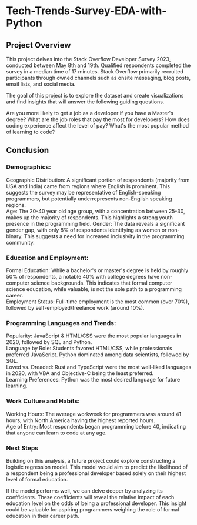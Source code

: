 # Tech-Trends-Survey-EDA-with-Python

## Project Overview
This project delves into the Stack Overflow Developer Survey 2023, conducted between May 8th and 19th.  Qualified respondents completed the survey in a median time of 17 minutes.  Stack Overflow primarily recruited participants through owned channels such as onsite messaging, blog posts, email lists, and social media.

The goal of this project is to explore the dataset and create visualizations and find insights that will answer the following guiding questions.

Are you more likely to get a job as a developer if you have a Master's degree?
What are the job roles that pay the most for developers?
How does coding experience affect the level of pay?
What's the most popular method of learning to code?

## Conclusion 
### Demographics:

Geographic Distribution: A significant portion of respondents (majority from USA and India) came from regions where English is prominent. This suggests the survey may be representative of English-speaking programmers, but potentially underrepresents non-English speaking regions.</br>
Age: The 20-40 year old age group, with a concentration between 25-30, makes up the majority of respondents. This highlights a strong youth presence in the programming field.
Gender: The data reveals a significant gender gap, with only 8% of respondents identifying as women or non-binary. This suggests a need for increased inclusivity in the programming community.

### Education and Employment:

Formal Education: While a bachelor's or master's degree is held by roughly 50% of respondents, a notable 40% with college degrees have non-computer science backgrounds. This indicates that formal computer science education, while valuable, is not the sole path to a programming career.</br>
Employment Status: Full-time employment is the most common (over 70%), followed by self-employed/freelance work (around 10%).

### Programming Languages and Trends:

Popularity: JavaScript & HTML/CSS were the most popular languages in 2020, followed by SQL and Python.</br>
Language by Role: Students favored HTML/CSS, while professionals preferred JavaScript. Python dominated among data scientists, followed by SQL.</br>
Loved vs. Dreaded: Rust and TypeScript were the most well-liked languages in 2020, with VBA and Objective-C being the least preferred.</br>
Learning Preferences: Python was the most desired language for future learning.

### Work Culture and Habits:

Working Hours: The average workweek for programmers was around 41 hours, with North America having the highest reported hours.</br>
Age of Entry: Most respondents began programming before 40, indicating that anyone can learn to code at any age.

### Next Steps
Building on this analysis, a future project could explore constructing a logistic regression model. This model would aim to predict the likelihood of a respondent being a professional developer based solely on their highest level of formal education.

If the model performs well, we can delve deeper by analyzing its coefficients. These coefficients will reveal the relative impact of each education level on the odds of being a professional developer. This insight could be valuable for aspiring programmers weighing the role of formal education in their career path.
